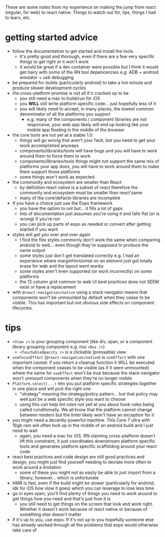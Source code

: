 These are some notes from my experience on making the jump from react (regular, for web) to react native.  Things to watch out for, tips, things I had to learn, etc.

# getting started advice
- follow the documentation to get started and install the tools.
   - It's pretty good and thorough, even if there are a few very specific things to get right or it won't work
   - it would be great if a dev container were possible but I think it would get hairy with some of the RN tool depencencies e.g. ADB + android emulator + usb debugging
- be prepared for builds (particularly android) to take a hot minute and produce slower development cycles
- the cross-platform promise is not all it's cracked up to be
   - you still need a mac to build/run for iOS
   - you **WILL** still write platform specific code... just hopefully less of it
   - you will likely need to accept, in many places, the lowest common denominator of all the platforms you support
      - e.g. many of the components / component libraries are not responsive, your web app likely will end up looking like your mobile app floating in the middle of the browser
- the core tools are not yet at a stable 1.0
   - things will go wrong that aren't your fault, but you need to get your work accomplished anyways
   - components/libraries/tools will have bugs and you will have to work around them to force them to work
   - components/libraries/tools things might not support the same mix of platforms your app does, you will have to work around them to make them support those platforms
   - some things won't work as expected
- the community and ecosystem are smaller than React
   - by definition react native is a subset of react therefore the community and ecosystem must be smaller than react'same
   - many of the core/defacto libraries are incomplete
- if you have a choice just use the Expo framework
   - you have the option to not but... it fills a lot of gaps
   - lots of documentation just assumes you're using it and falls flat (or is wrong) if you're not
   - you can pick up parts of expo as needed or convert after getting started if you want
- styles will get you over and over again
   - I find the flex styles commonly don't work the same when comparing android to web... even though they're supposed to produce the same output
   - some styles just don't get translated correctly e.g. I had an experience where marginHorizontal on an element just got totally erase for web and the layout went wonky
   - some styles aren't even supported (or work incorrectly) on some platforms
   - the 12 column grid common to web UI best practices does not SEEM exist or have a replacement
- with `@react-navigation/native` using a stack navigator means that components won't be unmounted by default when they cease to be visible.  This has important but not obvious side effects on component lifecycles.
   
# tips
- `<View />` is your grouping component (like div, span, or a component library grouping component e.g. mui `<Box />`)
   - `<TouchableOpacity />` is a clickable (pressable) view
- `useFocusEffect` (`@react-navigation/native`) is `useEffect` with one important caveat: if you return a cleanup function it WILL be executed when the component ceases to be visible (as if it were unmounted) where the same for `useEffect` won't be true because the stack navigator won't unmount components when they're no longer visible
- `Platform.select(...)` lets you put platform specific strategies together in one place and will pick the right one
   - "strategy" meaning the strategy/policy pattern... but that policy may well just be a web specific style you want to choose
   - using this can help lint rules not yell at you about hook rules being called conditionally.  We all know that the platform cannot change between renders but the linter likely won't have an exception for it
- you might need a decently powerful machine.  This Core 7 ultra with 16gb ram will often lock up in the middle of an android build and I just need to wait
   - again, you need a mac for iOS.  RN claiming cross-platform doesn't lift this constraint, it just coordinates downstream platform specific tools and generates platform specific scaffolding around your react code
- react best practices and code design are still good practices and design, you might just find yourself needing to deviate more often to work around a limitation
   - some of these you might not as easily be able to just import from a library, however... which is unfortunate
- HMR is fast, even if the build might be slower (particularly for android, idk for iOS how slow it goes) which you can leverage to lose less time
- go in eyes open, you'll find plenty of things you need to work around to get things how you need and that's just how it is
   - you still need to get things on the screen that look and work right. Whether it doesn't work because of react native or because of something else doesn't matter
- if it's up to you, use expo.  If it's not up to you hopefully someone else has already worked through all the problems that expo would otherwise take care of
